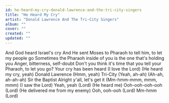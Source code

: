 ```yaml
---
id: he-heard-my-cry-donald-lawrence-and-the-tri-city-singers
title: "He Heard My Cry"
artist: "Donald Lawrence And The Tri-City Singers"
album: ""
cover: ""
created: ""
updated: ""
---
```


And God heard Israel's cry
And He sent Moses to Pharaoh to tell him, to let my people go
Sometimes the Pharaoh inside of you is the one that's holding you
Anger, bitterness, self-doubt
Don't you think it's time that you tell your Pharaoh, to let you go?
Your cry has been heard
(I love the Lord)
(He heard my cry, yeah)
Donald Lawrence
(Hmm, yeah)
Tri-City
(Yeah, ah-ah)
(Ah-ah, ah-ah-ah)
Sir the Baptist
Alright y'all, let's get it
(Mm-hmm-mmm, mmm, mmm)
(I saw the Lord)
Yeah, yeah
(Lord)
(He heard me)
Ooh-ooh-ooh-ooh
(Lord)
(He delivered me from my enemy)
Ooh, ooh-ooh
(Lord)
Mm-hmm
(Lord)